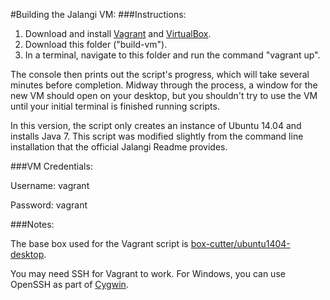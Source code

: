 #Building the Jalangi VM:
###Instructions:
1. Download and install [Vagrant](https://www.vagrantup.com/) and [VirtualBox](https://www.virtualbox.org/).
2. Download this folder ("build-vm").
3. In a terminal, navigate to this folder and run the command "vagrant up".

The console then prints out the script's progress, which will take several minutes before completion. Midway through the process, a window for the new VM should open on your desktop, but you shouldn't try to use the VM until your initial terminal is finished running scripts.

In this version, the script only creates an instance of Ubuntu 14.04 and installs Java 7. This script was modified slightly from the command line installation that the official Jalangi Readme provides.

###VM Credentials:

Username: vagrant

Password: vagrant


###Notes:

The base box used for the Vagrant script is [box-cutter/ubuntu1404-desktop](https://vagrantcloud.com/box-cutter/boxes/ubuntu1404-desktop).

You may need SSH for Vagrant to work. For Windows, you can use OpenSSH as part of [Cygwin](https://www.cygwin.com/).
